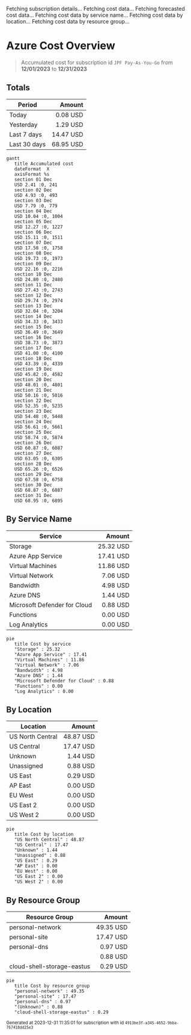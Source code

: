 Fetching subscription details...
Fetching cost data...
Fetching forecasted cost data...
Fetching cost data by service name...
Fetching cost data by location...
Fetching cost data by resource group...
# Azure Cost Overview

> Accumulated cost for subscription id `JPF Pay-As-You-Go` from **12/01/2023** to **12/31/2023**

## Totals

|Period|Amount|
|---|---:|
|Today|0.08 USD|
|Yesterday|1.29 USD|
|Last 7 days|14.47 USD|
|Last 30 days|68.95 USD|

```mermaid
gantt
   title Accumulated cost
   dateFormat  X
   axisFormat %s
   section 01 Dec
   USD 2.41 :0, 241
   section 02 Dec
   USD 4.93 :0, 493
   section 03 Dec
   USD 7.79 :0, 779
   section 04 Dec
   USD 10.04 :0, 1004
   section 05 Dec
   USD 12.27 :0, 1227
   section 06 Dec
   USD 15.11 :0, 1511
   section 07 Dec
   USD 17.58 :0, 1758
   section 08 Dec
   USD 19.73 :0, 1973
   section 09 Dec
   USD 22.16 :0, 2216
   section 10 Dec
   USD 24.80 :0, 2480
   section 11 Dec
   USD 27.43 :0, 2743
   section 12 Dec
   USD 29.74 :0, 2974
   section 13 Dec
   USD 32.04 :0, 3204
   section 14 Dec
   USD 34.33 :0, 3433
   section 15 Dec
   USD 36.49 :0, 3649
   section 16 Dec
   USD 38.73 :0, 3873
   section 17 Dec
   USD 41.00 :0, 4100
   section 18 Dec
   USD 43.39 :0, 4339
   section 19 Dec
   USD 45.82 :0, 4582
   section 20 Dec
   USD 48.01 :0, 4801
   section 21 Dec
   USD 50.16 :0, 5016
   section 22 Dec
   USD 52.35 :0, 5235
   section 23 Dec
   USD 54.48 :0, 5448
   section 24 Dec
   USD 56.61 :0, 5661
   section 25 Dec
   USD 58.74 :0, 5874
   section 26 Dec
   USD 60.87 :0, 6087
   section 27 Dec
   USD 63.05 :0, 6305
   section 28 Dec
   USD 65.26 :0, 6526
   section 29 Dec
   USD 67.58 :0, 6758
   section 30 Dec
   USD 68.87 :0, 6887
   section 31 Dec
   USD 68.95 :0, 6895
```

## By Service Name

|Service|Amount|
|---|---:|
|Storage|25.32 USD|
|Azure App Service|17.41 USD|
|Virtual Machines|11.86 USD|
|Virtual Network|7.06 USD|
|Bandwidth|4.98 USD|
|Azure DNS|1.44 USD|
|Microsoft Defender for Cloud|0.88 USD|
|Functions|0.00 USD|
|Log Analytics|0.00 USD|

```mermaid
pie
   title Cost by service
   "Storage" : 25.32
   "Azure App Service" : 17.41
   "Virtual Machines" : 11.86
   "Virtual Network" : 7.06
   "Bandwidth" : 4.98
   "Azure DNS" : 1.44
   "Microsoft Defender for Cloud" : 0.88
   "Functions" : 0.00
   "Log Analytics" : 0.00
```

## By Location

|Location|Amount|
|---|---:|
|US North Central|48.87 USD|
|US Central|17.47 USD|
|Unknown|1.44 USD|
|Unassigned|0.88 USD|
|US East|0.29 USD|
|AP East|0.00 USD|
|EU West|0.00 USD|
|US East 2|0.00 USD|
|US West 2|0.00 USD|

```mermaid
pie
   title Cost by location
   "US North Central" : 48.87
   "US Central" : 17.47
   "Unknown" : 1.44
   "Unassigned" : 0.88
   "US East" : 0.29
   "AP East" : 0.00
   "EU West" : 0.00
   "US East 2" : 0.00
   "US West 2" : 0.00
```

## By Resource Group

|Resource Group|Amount|
|---|---:|
|personal-network|49.35 USD|
|personal-site|17.47 USD|
|personal-dns|0.97 USD|
||0.88 USD|
|cloud-shell-storage-eastus|0.29 USD|

```mermaid
pie
   title Cost by resource group
   "personal-network" : 49.35
   "personal-site" : 17.47
   "personal-dns" : 0.97
   "(Unknown)" : 0.88
   "cloud-shell-storage-eastus" : 0.29
```

<sup>Generated at 2023-12-31 11:35:01 for subscription with id `4913be3f-a345-4652-9bba-767418dd25e3`</sup>
